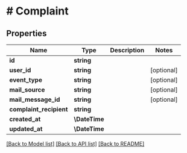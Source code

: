 # # Complaint

## Properties

Name | Type | Description | Notes
------------ | ------------- | ------------- | -------------
**id** | **string** |  |
**user_id** | **string** |  | [optional]
**event_type** | **string** |  | [optional]
**mail_source** | **string** |  | [optional]
**mail_message_id** | **string** |  | [optional]
**complaint_recipient** | **string** |  |
**created_at** | **\DateTime** |  |
**updated_at** | **\DateTime** |  |

[[Back to Model list]](../../README#models) [[Back to API list]](../../README#endpoints) [[Back to README]](../../README)
